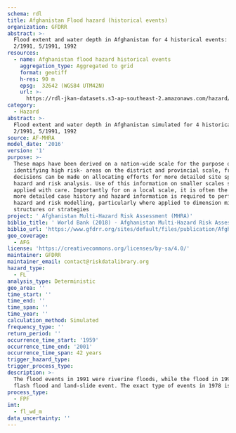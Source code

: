 ```yaml
---
schema: rdl
title: Afghanistan Flood hazard (historical events)
organization: GFDRR
abstract: >-
  Flood extent and water depth in Afghanistan for 4 historical events: 1978,
  2/1991, 5/1991, 1992
resources:
  - name: Afghanistan flood hazard historical events
    aggregation_type: Aggregated to grid
    format: geotiff
    h-res: 90 m
    epsg:  32642 (WGS84 UTM42N)
    url: >-
      https://rdl-jkan-datasets.s3-ap-southeast-2.amazonaws.com/hazard/hzd-afg-fl-hist_events.zip
category:
  - Hazard
abstract: >-
  Flood extent and water depth in Afghanistan simulated for 4 historical events: 1978,
  2/1991, 5/1991, 1992
source: AF-MHRA
model_date: '2016'
version: '1'
purpose: >-
  These maps have been derived on a nation-wide scale for the purpose of
  identifying high risk- areas on the district and provincial scale, from which
  decisions can be made on allocating efforts for more detailed site specific
  hazard and risk analysis. Use of this information on smaller scales should be
  applied with care. Importantly for on a local scale, it is often the case that
  more detailed case history and hazard information is required to perform such
  hazard and risk modelling, particularly where applied to dimension mitigation
  structures or strategies
project: ' Afghanistan Multi-Hazard Risk Assessment (MHRA)'
biblio_title: ' World Bank (2018) - Afghanistan Multi-Hazard Risk Assessment'
biblio_url: 'https://www.gfdrr.org/sites/default/files/publication/Afghanistan_MHRA.pdf'
geo_coverage:
  - AFG
license: 'https://creativecommons.org/licenses/by-sa/4.0/'
maintainer: GFDRR
maintainer_email: contact@riskdatalibrary.org
hazard_type:
  - FL
analysis_type: Deterministic
geo_area: ''
time_start: ''
time_end: ''
time_span: ''
time_year: ''
calculation_method: Simulated
frequency_type: ''
return_period: ''
occurrence_time_start: '1959'
occurrence_time_end: '2001'
occurrence_time_span: 42 years
trigger_hazard_type:
trigger_process_type:
description: >-
  The flood events in 1991 were riverine floods, while the flood in 1992 was a
  flash flood and land-slide event. The exact type of events in 1978 is unknown.
process_type:
  - FPF
imt:
  - fl_wd_m
data_uncertainty: ''
---
```

